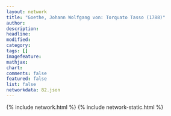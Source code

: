 ```yaml
---
layout: network
title: "Goethe, Johann Wolfgang von: Torquato Tasso (1788)"
author:
description:
headline:
modified:
category:
tags: []
imagefeature: 
mathjax: 
chart: 
comments: false
featured: false
list: false
networkdata: 82.json
---
```

{% include network.html %}
{% include network-static.html %}
